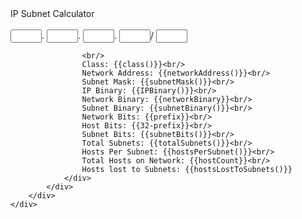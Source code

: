 <html>
<body>


<div ng-app='myApp' ng-controller='myCtrl'>
	<div class="row center"> 
		<div class="col s12 m12 l12"> 
			<div class="card">
				<div class="card-content">
					<span class="card-title">IP Subnet Calculator</span>
					<div class="divider"></div><br/>
					<input ng-model="oct0" type="number" min="0" max="255" style="width:50px"/>.
 					<input ng-model="oct1" type="number" min="0" max="255" style="width:50px"/>.
 					<input ng-model="oct2" type="number" min="0" max="255" style="width:50px"/>.
 					<input ng-model="oct3" type="number" min="0" max="255" style="width:50px"/>/
 					<input ng-model="prefix" type="number" min="0" max="32" style="width:50px"/>
					
					<br/>
					Class: {{class()}}<br/> 
 					Network Address: {{networkAddress()}}<br/> 
 					Subnet Mask: {{subnetMask()}}<br/> 
 					IP Binary: {{IPBinary()}}<br/> 
 					Network Binary: {{networkBinary}}<br/>
					Subnet Binary: {{subnetBinary()}}<br/> 
 					Network Bits: {{prefix}}<br/> 
 					Host Bits: {{32-prefix}}<br/> 
 					Subnet Bits: {{subnetBits()}}<br/>
					Total Subnets: {{totalSubnets()}}<br/>
 					Hosts Per Subnet: {{hostsPerSubnet()}}<br/> 
 					Total Hosts on Network: {{hostCount}}<br/> 
 					Hosts lost to Subnets: {{hostsLostToSubnets()}} 
 				</div> 
 			</div> 
 		</div> 
	</div>
</div>
</body>
</html>

<script>

		//returns true if it is, else false
if(typeof Number.isInteger === "undefined") Number.prototype.isInteger = function(x) { return x % 1 === 0;};
//inserts a string into another string at the specified index
String.prototype.insert = function(index, string) {
  if(index > 0)
    return this.toString().substring(0, index) + string + this.toString().substring(index, this.toString().length);
  else
    return string + this.toString();
};
//repeats a string 'x' times
if(typeof String.repeat === "undefined") {
	String.prototype.repeat = function(x) {
		var temp = "";
		for(var i=0;i<x;i++) temp += this.toString();
		return temp;
	};
}
//returns true if the string starts with said string, else false
if(typeof String.startsWith === "undefined") {
	String.prototype.startsWith = function(str) {
		if(this.toString().substring(0,str.length) === str) return true;
		else return false;
	};
}
//returns true if the string ends with said string, else false
if(typeof String.endsWith === "undefined") {
	String.prototype.endsWith = function(str) {
		if(this.toString().substring(this.toString().length - str.length, this.toString().length) === str) return true;
		else return false;
	};
}
//returns true if the string has said string in it, else false
if(typeof String.includes === "undefined") {
	String.prototype.includes = function(str) {
		if(this.toString().indexOf(str) >= 0) return true;
		else return false;
	};
}
Number.prototype.intToBinary = function() {
	var binary = parseInt(this, 10).toString(2);
	return "0".repeat(8 - binary.length) + binary;
};
String.prototype.binaryToInt = function() {
	return parseInt(this.toString(), 2);
};
function intToBinary(int){
    var binStr = parseInt(int, 10).toString(2);
	binStr = "0".repeat(8 - binStr.length) + binStr;
	return binStr;
}
function binaryToInt(bin) {
	return parseInt(bin, 2);
}
var decToHex = function(dec) {
	return "0".repeat(2-(dec).toString(16).length) + (dec).toString(16);
};

var app = angular.module("myApp", []);
app.controller("myCtrl", function($scope){
	$scope.oct0 = 0;
	$scope.oct1 = 0;
	$scope.oct2 = 0;
	$scope.oct3 = 0;
	$scope.prefix = 24;
	
	$scope.class = function() {
		if($scope.prefix >= 8 && $scope.prefix <= 15) return "A";
		else if($scope.prefix >= 16 && $scope.prefix <= 23) return "B";
		else if($scope.prefix >= 24 && $scope.prefix <= 30) return "C";
		else return "";
	};
	
	$scope.IPBinary = function() {
		var ipBin = [
			intToBinary($scope.oct0 ? $scope.oct0 : 0),
			intToBinary($scope.oct1 ? $scope.oct1 : 0),
			intToBinary($scope.oct2 ? $scope.oct2 : 0),
			intToBinary($scope.oct3 ? $scope.oct3 : 0)
		];
		return ipBin.join(".");
	};
	
	$scope.subnetBits = function() {
		if($scope.class() == "A") return $scope.prefix - 8;
		else if($scope.class() == "B") return $scope.prefix - 16;
		else if($scope.class() == "C") return $scope.prefix - 24;
		else return 0;
	};
	
	$scope.subnetMask = function() {
		var mask = "1".repeat($scope.prefix);
		mask += "0".repeat(32-mask.length);
		mask = mask.replace(/\s*[01]{8}\s*/g, function(mask) {return parseInt(mask, 2).toString() + ".";});
		return mask.substring(0, mask.length-1);
	};
	
	$scope.subnetBinary = function() {
		var subnetBin = "1".repeat($scope.prefix);
		subnetBin += "0".repeat(32 - subnetBin.length);
		subnetBin = subnetBin.insert(8, ".").insert(17, ".").insert(26, ".");
		return subnetBin;
	};
	
	$scope.totalSubnets = function() {
		return Math.pow(2, $scope.subnetBits());
	};
	
	$scope.networkAddress = function() {
		var netBin = "";
		for(var i=0;i<35;i++){
			if($scope.IPBinary()[i] == $scope.subnetBinary()[i]){
				netBin += $scope.IPBinary()[i];
			} else {
				netBin += "0";
			}
		}
		$scope.networkBinary = netBin;
		var net = netBin.split(".");
		net[0] = binaryToInt(net[0]);
		net[1] = binaryToInt(net[1]);
		net[2] = binaryToInt(net[2]);
		net[3] = binaryToInt(net[3]);
		return net.join(".");
	};
	
	$scope.hostsPerSubnet = function() {
		return Math.pow(2, 32-$scope.prefix) - 2;
	};
	
	$scope.hostsLostToSubnets = function() {
		$scope.hostCount = (Math.pow(2, 32-$scope.prefix) - 2) * $scope.totalSubnets();
		if($scope.class() == "A") return (16777214 - $scope.hostCount);
		else if($scope.class() == "B") return (65534 - $scope.hostCount);
		else if($scope.class() == "C") return (254 - $scope.hostCount);
		else return;
	};
});

</script>

